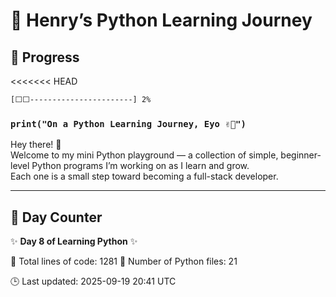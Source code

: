 # 🐍 Henry’s Python Learning Journey

## 📅 Progress
<<<<<<< HEAD

```diff
[⬜⬜-----------------------] 2%
```
### `print("On a Python Learning Journey, Eyo ✌🏾")`

Hey there! 👋  
Welcome to my mini Python playground — a collection of simple, beginner-level Python programs I’m working on as I learn and grow.  
Each one is a small step toward becoming a full-stack developer.

---

## 📆 Day Counter
✨ **Day 8 of Learning Python** ✨

<!-- STATS:START -->
📄 Total lines of code: 1281
🐍 Number of Python files: 21
<!-- STATS:END -->

<!-- UPDATED:START -->
🕒 Last updated: 2025-09-19 20:41 UTC
<!-- UPDATED:END -->


